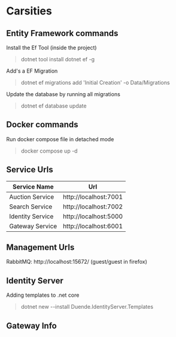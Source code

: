 # Carsities

## Entity Framework commands

Install the Ef Tool (inside the project)

> dotnet tool install dotnet ef -g

Add's a EF Migration

> dotnet ef migrations add 'Initial Creation' -o Data/Migrations

Update the database by running all migrations

> dotnet ef database update

## Docker commands

Run docker compose file in detached mode

> docker compose up -d

## Service Urls

| Service Name     | Url                   |
| ---------------- | --------------------- |
| Auction Service  | http://localhost:7001 |
| Search Service   | http://localhost:7002 |
| Identity Service | http://localhost:5000 |
| Gateway Service | http://localhost:6001 |


## Management Urls

RabbitMQ: http://localhost:15672/ (guest/guest in firefox)

## Identity Server

Adding templates to .net core

> dotnet new --install Duende.IdentityServer.Templates

## Gateway Info
